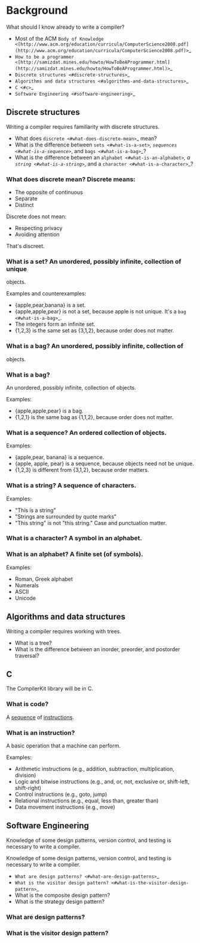 Background
==========

What should I know already to write a compiler?

-  Most of the ACM `Body of
   Knowledge <[http://www.acm.org/education/curricula/ComputerScience2008.pdf](http://www.acm.org/education/curricula/ComputerScience2008.pdf)>`_
-  `How to be a
   programmer <[http://samizdat.mines.edu/howto/HowToBeAProgrammer.html](http://samizdat.mines.edu/howto/HowToBeAProgrammer.html)>`_
-  `Discrete structures <#discrete-structures>`_
-  `Algorithms and data structures <#algorithms-and-data-structures>`_
-  `C <#c>`_
-  `Software Engineering <#software-engineering>`_

Discrete structures
-------------------

Writing a compiler requires familiarity with discrete structures.

-  What does `discrete <#what-does-discrete-mean>`_ mean?
-  What is the difference between `sets <#what-is-a-set>`_,
   `sequences <#what-is-a-sequence>`_, and `bags <#what-is-a-bag>`_?
-  What is the difference between an `alphabet <#what-is-an-alphabet>`_,
   a `string <#what-is-a-string>`_, and a
   `character <#what-is-a-character>`_?

### What does discrete mean? Discrete means:

-  The opposite of continuous
-  Separate
-  Distinct

Discrete does not mean:

-  Respecting privacy
-  Avoiding attention

That's discreet.

### What is a set? An unordered, possibly infinite, collection of unique
objects.

Examples and counterexamples:

-  {apple,pear,banana} is a set.
-  {apple,apple,pear} is not a set, because apple is not unique. It's a
   `bag <#what-is-a-bag>`_.
-  The integers form an infinite set.
-  {1,2,3} is the same set as {3,1,2}, because order does not matter.

### What is a bag? An unordered, possibly infinite, collection of
objects.

### What is a bag?
An unordered, possibly infinite, collection of objects.

Examples:

-  {apple,apple,pear} is a bag.
-  {1,2,1} is the same bag as {1,1,2}, because order does not matter.

### What is a sequence? An ordered collection of objects.

Examples:

-  {apple,pear, banana} is a sequence.
-  {apple, apple, pear} is a sequence, because objects need not be
   unique.
-  {1,2,3} is different from {3,1,2}, because order matters.

### What is a string? A sequence of characters.

Examples:

-  "This is a string"
-  "Strings are surrounded by quote marks"
-  "This string" is not "this string." Case and punctuation matter.

### What is a character? A symbol in an alphabet.

### What is an alphabet? A finite set (of symbols).

Examples:

-  Roman, Greek alphabet
-  Numerals
-  ASCII
-  Unicode

Algorithms and data structures
------------------------------

Writing a compiler requires working with trees.

-  What is a tree?
-  What is the difference between an inorder, preorder, and postorder
   traversal?

C
-
The CompilerKit library will be in C.

### What is code?
A [sequence](#what-is-a-sequence) of [instructions](#what-is-an-instruction).

### What is an instruction?
A basic operation that a machine can perform.

Examples:
- Arithmetic instructions (e.g., addition, subtraction, multiplication, division)
- Logic and bitwise instructions (e.g., and, or, not, exclusive or, shift-left, shift-right)
- Control instructions (e.g., goto, jump)
- Relational instructions (e.g., equal, less than, greater than)
- Data movement instructions (e.g., move)

Software Engineering
--------------------
Knowledge of some design patterns, version control, and testing is necessary to write a compiler.

Knowledge of some design patterns, version control, and testing is
necessary to write a compiler.

-  `What are design patterns? <#what-are-design-patterns>`_
-  `What is the visitor design
   pattern? <#what-is-the-visitor-design-pattern>`_
-  What is the composite design pattern?
-  What is the strategy design pattern?

### What are design patterns?

### What is the visitor design pattern?
